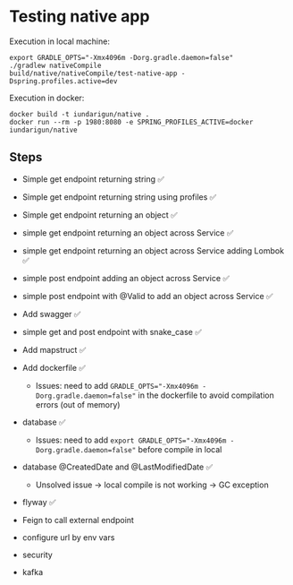 # Testing native app


Execution in local machine:
```shell
export GRADLE_OPTS="-Xmx4096m -Dorg.gradle.daemon=false"
./gradlew nativeCompile
build/native/nativeCompile/test-native-app -Dspring.profiles.active=dev
```

Execution in docker:
```shell
docker build -t iundarigun/native . 
docker run --rm -p 1980:8080 -e SPRING_PROFILES_ACTIVE=docker iundarigun/native
```

## Steps
- Simple get endpoint returning string ✅
- Simple get endpoint returning string using profiles ✅
- Simple get endpoint returning an object ✅
- simple get endpoint returning an object across Service ✅
- simple get endpoint returning an object across Service adding Lombok ✅
- simple post endpoint adding an object across Service ✅
- simple post endpoint with @Valid to add an object across Service ✅ 
- Add swagger ✅
- simple get and post endpoint with snake_case ✅
- Add mapstruct ✅
- Add dockerfile ✅
  - Issues: need to add `GRADLE_OPTS="-Xmx4096m -Dorg.gradle.daemon=false"` in the dockerfile to avoid compilation errors (out of memory)
- database ✅
  - Issues: need to add `export GRADLE_OPTS="-Xmx4096m -Dorg.gradle.daemon=false"` before compile in local
- database @CreatedDate and @LastModifiedDate ✅
  - Unsolved issue -> local compile is not working -> GC exception
- flyway ✅
- Feign to call external endpoint


- configure url by env vars
- security
- kafka